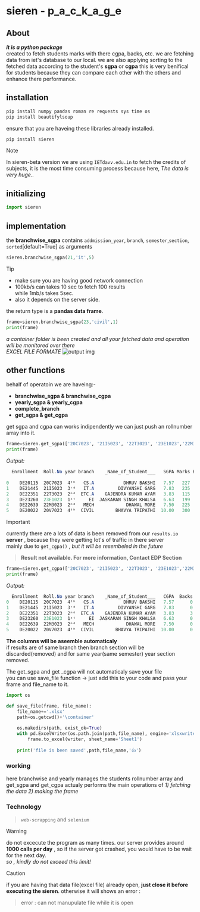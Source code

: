 # sieren - p_a_c_k_a_g_e
## About
 ***it is a python package***  
 created to fetch students marks with there cgpa, backs, etc. we are fetching data from iet's database to our local. we are also applying sorting to the fetched data according to the student's **sgpa** or **cgpa** this is very benifical for students because they can compare each other with the others and enhance there performance.
## installation
```powershell
pip install numpy pandas roman re requests sys time os
pip install beautifylsoup
```
ensure that you are haveing these libraries already installed.  
```powershell
pip install sieren
```
> [!NOTE]
> In sieren-beta version we are using `IETdavv.edu.in` to fetch the credits of subjects, it is the most time consuming process because here, *The data is very huge..*
## initializing
```python
import sieren
```

## implementation
the **branchwise_sgpa** contains `addmission_year`, `branch`, `semester`,`section`, `sorted`[default=True] as arguments
```python
sieren.branchwise_sgpa(21,'it',5)
```
> [!TIP]
> * make sure you are having good network connection
> * 100kb/s can takes 10 sec to fetch 100 results  
> while 1mb/s takes 5sec.
>* also it depends on the server side.

the return type is a **pandas data frame**.  
```python
frame=sieren.branchwise_sgpa(23,'civil',1)
print(frame)
```
_a container folder is been created and all your fetched data and operation will be monitored over there_  
*EXCEL FILE FORMATE* 
![output img](https://i.ibb.co/5K37fvW/Screenshot-2024-04-19-121316.png)


## other functions
behalf of operatoin we are haveing:-  
* **branchwise_sgpa & branchwise_cgpa**
* **yearly_sgpa & yearly_cgpa**
* **complete_branch**
* **get_sgpa & get_cgpa**  

get sgpa and cgpa can works indipendently we can just push an rollnumber array into it.
```python
frame=sieren.get_sgpa(['20C7023', '21I5023', '22T3023', '23E1023','22M3023','20V7023'])
print(frame)
```
*Output:*  
```powershell
  Enrollment  Roll.No year branch    _Name_of_Student___   SGPA Marks Back_logs     sub1               sub2               sub3               sub4               sub5                 LAB           comprihensive               sub8
                                                                                  Theory Practical   Theory Practical   Theory Practical   Theory Practical   Theory Practical    Theory Practical        Theory Practical   Theory Practical
0    DE20115  20C7023  4ᵗʰ   CS.A           DHRUV BAKSHI   7.57   227         0   ⁸*⁴  A  ⁰*⁰   -   ⁹*⁴  A+   ⁷*¹  B+  ⁷*⁴  B+   ⁹*¹  A+   ⁶*⁴  B   ⁷*¹  B+     None      None  ⁰*⁰   -     ⁸*⁷  A      ⁰*⁰   -    ⁷*⁴  B+     None      None
1    DE21445  21I5023  3ʳᵈ   IT.A         DIVYANSHI GARG   7.83   235         0  ⁷*⁴  B+  ⁰*⁰   -   ⁹*⁴  A+   ⁹*¹  A+  ⁷*⁴  B+    ⁸*¹  A   ⁸*⁴  A   ⁹*¹  A+   ⁵*⁴  C  ⁰*⁰   -   ⁰*⁰   -    ⁹*¹  A+      ⁰*⁰   -    ⁹*⁴  A+  ¹⁰*²  O  ⁰*⁰   - 
2    DE22351  22T3023  2ⁿᵈ  ETC.A    GAJENDRA KUMAR AYAM   3.83   115         3   ⁵*⁴  C  ⁰*⁰   -    ⁰*⁴  F    ⁶*¹  B   ⁶*⁴  B   ⁷*¹  B+   ⁰*⁴  F    ⁶*¹  B   ⁰*⁴  F  ⁰*⁰   -   ⁰*⁰   -     ⁶*¹  B      ⁰*⁰   -    ⁷*⁴  B+  ⁹*²  A+  ⁰*⁰   - 
3    DE23260  23E1023  1ˢᵗ     EI  JASKARAN SINGH KHALSA   6.63   199         0  ⁷*⁴  B+  ⁰*⁰   -    ⁶*⁴  B   ⁷*¹  B+   ⁶*⁴  B    ⁸*¹  A  ⁷*⁴  B+    ⁸*¹  A   ⁶*³  B    ⁶*²  B      None      None      ⁰*⁰   -     ⁶*⁴  B  ⁹*²  A+  ⁰*⁰   - 
4    DE22639  22M3023  2ⁿᵈ   MECH            DHAWAL MORE   7.50   225         0   ⁶*⁴  B  ⁰*⁰   -   ⁹*⁴  A+   ¹⁰*¹  O   ⁸*⁴  A   ⁹*¹  A+   ⁴*⁴  P    ⁸*¹  A  ⁷*⁴  B+  ⁰*⁰   -   ⁰*⁰   -     ⁸*¹  A      ⁰*⁰   -    ¹⁰*⁴  O  ⁷*²  B+  ⁰*⁰   - 
5    DE20022  20V7023  4ᵗʰ  CIVIL        BHAVYA TRIPATHI  10.00   300         0  ¹⁰*⁴  O   ¹⁰*¹  O  ¹⁰*⁴  O   ¹⁰*¹  O  ¹⁰*⁴  O   ¹⁰*¹  O  ¹⁰*⁴  O  ⁰*⁰   -      None      None  ⁰*⁰   -    ¹⁰*⁷  O      ⁰*⁰   -    ¹⁰*⁴  O     None      None
```
> [!IMPORTANT]
> currently there are a lots of data is been removed from our `results.io` **server** , because they were getting lot's of traffic in there server  
>mainly due to `get_cgpa()` , *but it will be resembeled in the future*  
> >**Result not available. For more information, Contact EDP Section**
```python
frame=sieren.get_cgpa(['20C7023', '21I5023', '22T3023', '23E1023','22M3023','20V7023'])
print(frame)
```
*Output:* 
```powershell
  Enrollment  Roll.No year branch    _Name_of_Student___   CGPA  Backs  sem-s
0    DE20115  20C7023  4ᵗʰ   CS.A           DHRUV BAKSHI   7.57      0      1
1    DE21445  21I5023  3ʳᵈ   IT.A         DIVYANSHI GARG   7.83      0      1
2    DE22351  22T3023  2ⁿᵈ  ETC.A    GAJENDRA KUMAR AYAM   3.83      3      1
3    DE23260  23E1023  1ˢᵗ     EI  JASKARAN SINGH KHALSA   6.63      0      1
4    DE22639  22M3023  2ⁿᵈ   MECH            DHAWAL MORE   7.50      0      1
5    DE20022  20V7023  4ᵗʰ  CIVIL        BHAVYA TRIPATHI  10.00      0      1
```
**The columns will be aseemble automaticaly**  
if results are of same branch then branch section will be discarded(removed) and for same year(same semester) year section removed.   


The get_sgpa and get _cgpa will not automaticaly save your file  
you can use save_file function -> just add this to your code and pass your frame and file_name to it.
```python
import os

def save_file(frame, file_name):
    file_name+='.xlsx'
    path=os.getcwd()+'\container'
    
    os.makedirs(path, exist_ok=True)
    with pd.ExcelWriter(os.path.join(path,file_name), engine='xlsxwriter') as writer:  
        frame.to_excel(writer, sheet_name='Sheet1')
    
    print('file is been saved',path,file_name,'👍')
```


### working 
here branchwise and yearly manages the students rollnumber array and get_sgpa and get_cgpa actualy performs the main operations of *1) fetching the data 2) making the frame*

### Technology
> `web-scrapping` and `selenium`

> [!WARNING]
> do not excecute the program as many times. our server provides around **1000 calls per day** , so if the server got crashed, you would have to be wait for the next day.   
> *so , kindly do not exceed this limit!*

> [!CAUTION]
> if you are having that data file(excel file) already open, **just close it before 
> executing the sieren**.  otherwise it will shows an error : 
> >error : can not manupulate file while it is open
